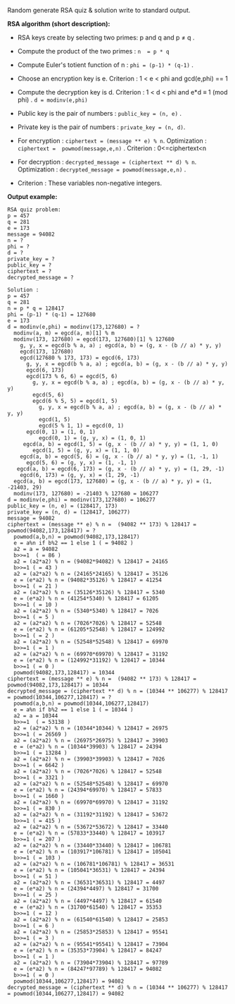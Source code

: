 Random generate RSA quiz & solution write to standard output.

**RSA algorithm (short description):**

- RSA keys create by selecting two primes: p and q and p  ≠ q .

- Compute the product of the two primes : ```n  = p * q```

- Compute Euler's totient function of n : ```phi = (p-1) * (q-1)``` .

- Choose an encryption key is e.  Criterion : 1 < e < phi and gcd(e,phi) == 1

- Compute the decryption key is d. Criterion : 1 < d < phi and e*d ≡ 1 (mod phi)  . ```d = modinv(e,phi)```

- Public key is the pair of numbers  : ```public_key = (n, e)``` .

- Private key is the pair of numbers  : ```private_key = (n, d)```.

- For encryption : ```ciphertext = (message ** e) % n```.  Optimization :  ```ciphertext =  powmod(message,e,n)``` . Criterion : 0<=ciphertext<n

- For decryption : ```decrypted_message = (ciphertext ** d) % n```.  Optimization :   ```decrypted_message = powmod(message,e,n)``` .

- Criterion : These variables  non-negative integers.


**Output example:**

```
RSA quiz problem:
p = 457
q = 281
e = 173
message = 94082
n = ?
phi = ?
d = ?
private_key = ?
public_key = ?
ciphertext = ?
decrypted_message = ?

Solution :
p = 457
q = 281
n = p * q = 128417
phi = (p-1) * (q-1) = 127680
e = 173
d = modinv(e,phi) = modinv(173,127680) = ?
  modinv(a, m) = egcd(a, m)[1] % m
  modinv(173, 127680) = egcd(173, 127680)[1] % 127680
    g, y, x = egcd(b % a, a) ; egcd(a, b) = (g, x - (b // a) * y, y)
    egcd(173, 127680)
    egcd(127680 % 173, 173) = egcd(6, 173)
      g, y, x = egcd(b % a, a) ; egcd(a, b) = (g, x - (b // a) * y, y)
      egcd(6, 173)
      egcd(173 % 6, 6) = egcd(5, 6)
        g, y, x = egcd(b % a, a) ; egcd(a, b) = (g, x - (b // a) * y, y)
        egcd(5, 6)
        egcd(6 % 5, 5) = egcd(1, 5)
          g, y, x = egcd(b % a, a) ; egcd(a, b) = (g, x - (b // a) * y, y)
          egcd(1, 5)
          egcd(5 % 1, 1) = egcd(0, 1)
      egcd(0, 1) = (1, 0, 1)
          egcd(0, 1) = (g, y, x) = (1, 0, 1)
     egcd(a, b) = egcd(1, 5) = (g, x - (b // a) * y, y) = (1, 1, 0)
        egcd(1, 5) = (g, y, x) = (1, 1, 0)
    egcd(a, b) = egcd(5, 6) = (g, x - (b // a) * y, y) = (1, -1, 1)
      egcd(5, 6) = (g, y, x) = (1, -1, 1)
   egcd(a, b) = egcd(6, 173) = (g, x - (b // a) * y, y) = (1, 29, -1)
    egcd(6, 173) = (g, y, x) = (1, 29, -1)
  egcd(a, b) = egcd(173, 127680) = (g, x - (b // a) * y, y) = (1, -21403, 29)
  modinv(173, 127680) = -21403 % 127680 = 106277
d = modinv(e,phi) = modinv(173,127680) = 106277
public_key = (n, e) = (128417, 173)
private_key = (n, d) = (128417, 106277)
message = 94082
ciphertext = (message ** e) % n =  (94082 ** 173) % 128417 = powmod(94082,173,128417) = ?
  powmod(a,b,n) = powmod(94082,173,128417)
  e = a%n if b%2 == 1 else 1 ( = 94082 )
  a2 = a = 94082
  b>>=1  ( = 86 )
  a2 = (a2*a2) % n = (94082*94082) % 128417 = 24165
  b>>=1 ( = 43 )
  a2 = (a2*a2) % n = (24165*24165) % 128417 = 35126
  e = (e*a2) % n = (94082*35126) % 128417 = 41254
  b>>=1 ( = 21 )
  a2 = (a2*a2) % n = (35126*35126) % 128417 = 5340
  e = (e*a2) % n = (41254*5340) % 128417 = 61205
  b>>=1 ( = 10 )
  a2 = (a2*a2) % n = (5340*5340) % 128417 = 7026
  b>>=1 ( = 5 )
  a2 = (a2*a2) % n = (7026*7026) % 128417 = 52548
  e = (e*a2) % n = (61205*52548) % 128417 = 124992
  b>>=1 ( = 2 )
  a2 = (a2*a2) % n = (52548*52548) % 128417 = 69970
  b>>=1 ( = 1 )
  a2 = (a2*a2) % n = (69970*69970) % 128417 = 31192
  e = (e*a2) % n = (124992*31192) % 128417 = 10344
  b>>=1 ( = 0 )
  powmod(94082,173,128417) = 10344
ciphertext = (message ** e) % n =  (94082 ** 173) % 128417 = powmod(94082,173,128417) = 10344
decrypted_message = (ciphertext ** d) % n = (10344 ** 106277) % 128417 = powmod(10344,106277,128417) = ?
  powmod(a,b,n) = powmod(10344,106277,128417)
  e = a%n if b%2 == 1 else 1 ( = 10344 )
  a2 = a = 10344
  b>>=1  ( = 53138 )
  a2 = (a2*a2) % n = (10344*10344) % 128417 = 26975
  b>>=1 ( = 26569 )
  a2 = (a2*a2) % n = (26975*26975) % 128417 = 39903
  e = (e*a2) % n = (10344*39903) % 128417 = 24394
  b>>=1 ( = 13284 )
  a2 = (a2*a2) % n = (39903*39903) % 128417 = 7026
  b>>=1 ( = 6642 )
  a2 = (a2*a2) % n = (7026*7026) % 128417 = 52548
  b>>=1 ( = 3321 )
  a2 = (a2*a2) % n = (52548*52548) % 128417 = 69970
  e = (e*a2) % n = (24394*69970) % 128417 = 57833
  b>>=1 ( = 1660 )
  a2 = (a2*a2) % n = (69970*69970) % 128417 = 31192
  b>>=1 ( = 830 )
  a2 = (a2*a2) % n = (31192*31192) % 128417 = 53672
  b>>=1 ( = 415 )
  a2 = (a2*a2) % n = (53672*53672) % 128417 = 33440
  e = (e*a2) % n = (57833*33440) % 128417 = 103917
  b>>=1 ( = 207 )
  a2 = (a2*a2) % n = (33440*33440) % 128417 = 106781
  e = (e*a2) % n = (103917*106781) % 128417 = 105041
  b>>=1 ( = 103 )
  a2 = (a2*a2) % n = (106781*106781) % 128417 = 36531
  e = (e*a2) % n = (105041*36531) % 128417 = 24394
  b>>=1 ( = 51 )
  a2 = (a2*a2) % n = (36531*36531) % 128417 = 4497
  e = (e*a2) % n = (24394*4497) % 128417 = 31700
  b>>=1 ( = 25 )
  a2 = (a2*a2) % n = (4497*4497) % 128417 = 61540
  e = (e*a2) % n = (31700*61540) % 128417 = 35353
  b>>=1 ( = 12 )
  a2 = (a2*a2) % n = (61540*61540) % 128417 = 25853
  b>>=1 ( = 6 )
  a2 = (a2*a2) % n = (25853*25853) % 128417 = 95541
  b>>=1 ( = 3 )
  a2 = (a2*a2) % n = (95541*95541) % 128417 = 73904
  e = (e*a2) % n = (35353*73904) % 128417 = 84247
  b>>=1 ( = 1 )
  a2 = (a2*a2) % n = (73904*73904) % 128417 = 97789
  e = (e*a2) % n = (84247*97789) % 128417 = 94082
  b>>=1 ( = 0 )
  powmod(10344,106277,128417) = 94082
decrypted_message = (ciphertext ** d) % n = (10344 ** 106277) % 128417 = powmod(10344,106277,128417) = 94082
```
